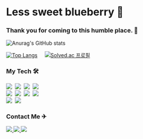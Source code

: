 <h1> Less sweet blueberry 🍇 </h1>
<h3>Thank you for coming to this humble place. 👋</h3>

![Anurag's GitHub stats](https://github-readme-stats-git-masterrstaa-rickstaa.vercel.app/api?username=gyojinnK&show_icons=true&theme=tokyonight)

[![Top Langs](https://github-readme-stats-git-masterrstaa-rickstaa.vercel.app/api/top-langs/?username=gyojinnK&layout=compact&theme=tokyonight&langs_count=9)](https://github.com/anuraghazra/github-readme-stats) &nbsp;&nbsp;&nbsp; [![Solved.ac 프로필](http://mazassumnida.wtf/api/v2/generate_badge?boj=ksmug1998)](https://solved.ac/ksmug1998)



<h3> My Tech 🛠</h3>
<p>
  <img src="https://img.shields.io/badge/Java-007396?style=flat-square&logo=Java&logoColor=white"/></a>&nbsp
  <img src="https://img.shields.io/badge/Python-3766AB?style=flat-square&logo=Python&logoColor=white"/></a>&nbsp 
  <img src="https://img.shields.io/badge/Javascript-ffb13b?style=flat-square&logo=javascript&logoColor=white"/></a>&nbsp 
  <img src="https://img.shields.io/badge/Spring-6DB33F?style=flat-square&logo=Spring&logoColor=white"/></a>&nbsp
  <br>
  <img src="https://img.shields.io/badge/SpringBoot-6DB33F?style=flat-square&logo=SpringBoot&logoColor=white"/></a>&nbsp 
  <img src="https://img.shields.io/badge/Mysql-E6B91E?style=flat-square&logo=MySql&logoColor=white"/></a>&nbsp 
  <img src="https://img.shields.io/badge/HTML5-E34F26?style=flat-square&logo=HTML5&logoColor=white"/></a>&nbsp 
  <img src="https://img.shields.io/badge/CSS3-1572B6?style=flat-square&logo=CSS3&logoColor=white"/></a>&nbsp 
  <br>
  <img src="https://img.shields.io/badge/Adobe Photoshop-31A8FF?style=flat-square&logo=Adobe Photoshop&logoColor=white"/></a>&nbsp 
  <img src="https://img.shields.io/badge/Adobe Illustrator-FF9A00?style=flat-square&logo=Adobe Illustrator&logoColor=white"/></a>&nbsp 
</p>
<h3> Contact Me ✈</h3>
<p>
  <a href="https://www.instagram.com/cvozean/">
    <img src="http://img.shields.io/badge/-Instargram-E4405F?style=flat&logo=Instagram&logoColor=E8E8E8&link=https://www.instagram.com/cvozean/"/>
  </a>
  <a href="mailto:ksmug1998@gmail.com">
    <img src="https://img.shields.io/badge/Gmail-d14836?style=flat&logo=Gmail&logoColor=white&link=ksmug1998@gamil.com"/>
  </a>
  <a href="mailto:ksmug1998@naver.com">
    <img src="https://img.shields.io/badge/Naver-03C75A?style=flat&logo=Naver&logoColor=white&link=ksmug1998@naver.com"/>
  </a>
</p


<!--
**gyojinnK/gyojinnK** is a ✨ _special_ ✨ repository because its `README.md` (this file) appears on your GitHub profile.

Here are some ideas to get you started:



- 🔭 I’m currently working on ...
- 🌱 I’m currently learning ...
- 👯 I’m looking to collaborate on ...
- 🤔 I’m looking for help with ...
- 💬 Ask me about ...
- 📫 How to reach me: ...
- 😄 Pronouns: ...
- ⚡ Fun fact: ...
-->
